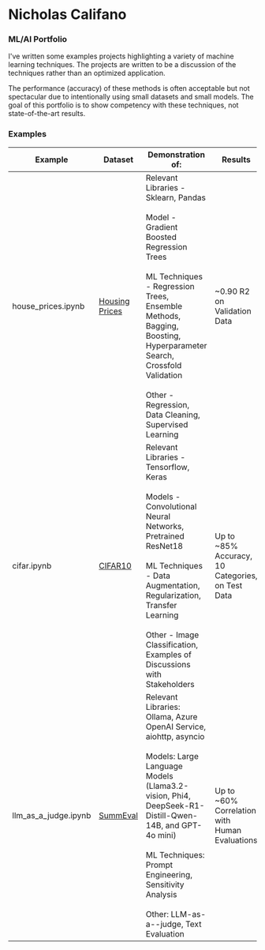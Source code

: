 # Nicholas Califano
### ML/AI Portfolio

I've written some examples projects highlighting a variety of machine learning techniques. The projects are written to be a discussion of the techniques rather than an optimized application. 

The performance (accuracy) of these methods is often acceptable but not spectacular due to intentionally using small datasets and small models. The goal of this portfolio is to show competency with these techniques, not state-of-the-art results. 

### Examples
| Example          | Dataset                                     | Demonstration of:                                   | Results                        | Potential Future Work               |
|------------------|---------------------------------------------|-----------------------------------------------------|--------------------------------|--------------------------------|
| house_prices.ipynb | [Housing Prices](https://www.kaggle.com/competitions/house-prices-advanced-regression-techniques/overview) | Relevant Libraries - Sklearn, Pandas <br /><br /> Model - Gradient Boosted Regression Trees <br /><br /> ML Techniques - Regression Trees, Ensemble Methods, Bagging, Boosting, Hyperparameter Search, Crossfold Validation <br /><br /> Other - Regression, Data Cleaning, Supervised Learning | ~0.90 R2 on Validation Data | - Feature Engineering <br /> - Better Data Cleaning | 
| cifar.ipynb        | [CIFAR10](https://www.cs.toronto.edu/~kriz/cifar.html) | Relevant Libraries - Tensorflow, Keras <br /><br /> Models - Convolutional Neural Networks, Pretrained ResNet18 <br /><br /> ML Techniques - Data Augmentation, Regularization, Transfer Learning <br /><br />  Other - Image Classification, Examples of Discussions with Stakeholders | Up to ~85% Accuracy, 10 Categories, on Test Data | - Pretrain Custom Model on a Similar Dataset (CIFAR100 minus CIFAR10 classes) <br /> - Experiment with more Data Augmentation <br /> - Experiment with better Learning Rate Scheduling  |
| llm_as_a_judge.ipynb        | [SummEval](https://github.com/nlpyang/geval/blob/main/data/summeval.json) | Relevant Libraries: Ollama, Azure OpenAI Service, aiohttp, asyncio <br /><br /> Models: Large Language Models (Llama3.2-vision, Phi4, DeepSeek-R1-Distill-Qwen-14B, and GPT-4o mini) <br /><br /> ML Techniques: Prompt Engineering, Sensitivity Analysis <br /><br />  Other: LLM-as-a--judge, Text Evaluation | Up to ~60% Correlation with Human Evaluations | - More Performative LLMs (GPT-4o, o1-mini, o1) <br /> - Advanced Prompt Engineering (CoT, Few-Shot, etc) |